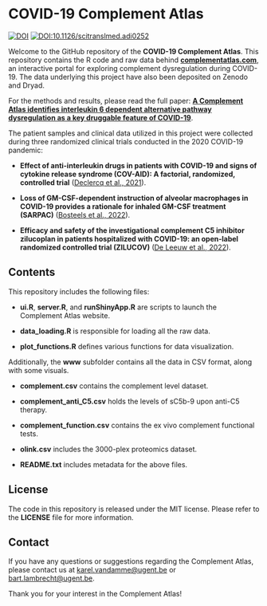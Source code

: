 # COVID-19 Complement Atlas
[![DOI](https://zenodo.org/badge/DOI/10.5281/zenodo.8192092.svg)](https://doi.org/10.5281/zenodo.8192092)
[![DOI:10.1126/scitranslmed.adi0252](http://img.shields.io/badge/DOI-10.1126/scitranslmed.adi0252-B31B1B.svg)](http://www.science.org/doi/10.1126/scitranslmed.adi0252)

Welcome to the GitHub repository of the **COVID-19 Complement Atlas**. This repository contains the R code and raw data behind **<a href='https://www.complementatlas.com'>complementatlas.com</a>**, an interactive portal for exploring complement dysregulation during COVID-19. The data underlying this project have also been deposited on Zenodo and Dryad. 

For the methods and results, please read the full paper: **<a href='http://www.science.org/doi/10.1126/scitranslmed.adi0252'>A Complement Atlas identifies interleukin 6 dependent alternative pathway dysregulation as a key druggable feature of COVID-19</a>**.

The patient samples and clinical data utilized in this project were collected during three randomized clinical trials conducted in the 2020 COVID-19 pandemic:

* **Effect of anti-interleukin drugs in patients with COVID-19 and signs of cytokine release syndrome (COV-AID): A factorial, randomized, controlled trial** (<a href='https://www.sciencedirect.com/science/article/pii/S2213260021003775'>Declercq et al., 2021</a>).

* **Loss of GM-CSF-dependent instruction of alveolar macrophages in COVID-19 provides a rationale for inhaled GM-CSF treatment (SARPAC)** (<a href='https://www.cell.com/cell-reports-medicine/fulltext/S2666-3791(22)00397-4'>Bosteels et al., 2022</a>).

* **Efficacy and safety of the investigational complement C5 inhibitor zilucoplan in patients hospitalized with COVID-19: an open-label randomized controlled trial (ZILUCOV)** (<a href='https://respiratory-research.biomedcentral.com/articles/10.1186/s12931-022-02126-2'>De Leeuw et al., 2022</a>).

## Contents

This repository includes the following files:

* **ui.R**, **server.R**, and **runShinyApp.R** are scripts to launch the Complement Atlas website.

* **data_loading.R** is responsible for loading all the raw data.

* **plot_functions.R** defines various functions for data visualization.

Additionally, the **www** subfolder contains all the data in CSV format, along with some visuals.

* **complement.csv** contains the complement level dataset.

*  **complement_anti_C5.csv** holds the levels of sC5b-9 upon anti-C5 therapy.

*  **complement_function.csv** contains the ex vivo complement functional tests.

* **olink.csv** includes the 3000-plex proteomics dataset.

* **README.txt** includes metadata for the above files. 

## License

The code in this repository is released under the MIT license. Please refer to the **LICENSE** file for more information.

## Contact

If you have any questions or suggestions regarding the Complement Atlas, please contact us at karel.vandamme@ugent.be or bart.lambrecht@ugent.be.

Thank you for your interest in the Complement Atlas!

